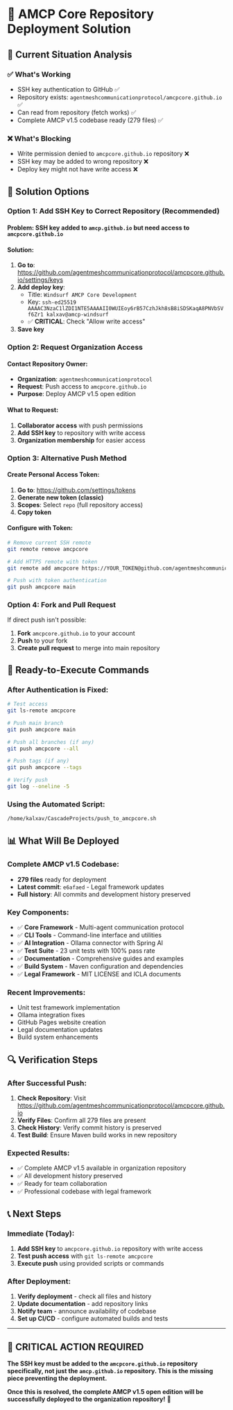 # 🚀 AMCP Core Repository Deployment Solution

## 🎯 **Current Situation Analysis**

### ✅ **What's Working**
- SSH key authentication to GitHub ✅
- Repository exists: `agentmeshcommunicationprotocol/amcpcore.github.io` ✅
- Can read from repository (fetch works) ✅
- Complete AMCP v1.5 codebase ready (279 files) ✅

### ❌ **What's Blocking**
- Write permission denied to `amcpcore.github.io` repository ❌
- SSH key may be added to wrong repository ❌
- Deploy key might not have write access ❌

## 🔧 **Solution Options**

### **Option 1: Add SSH Key to Correct Repository (Recommended)**

#### **Problem**: SSH key added to `amcp.github.io` but need access to `amcpcore.github.io`

#### **Solution**:
1. **Go to**: https://github.com/agentmeshcommunicationprotocol/amcpcore.github.io/settings/keys
2. **Add deploy key**:
   - Title: `Windsurf AMCP Core Development`
   - Key: `ssh-ed25519 AAAAC3NzaC1lZDI1NTE5AAAAII0WUIEoy6rB57CzhJkh8sB8iSDSKaqA8PNVbSVf6Zr1 kalxav@amcp-windsurf`
   - ✅ **CRITICAL**: Check "Allow write access"
3. **Save key**

### **Option 2: Request Organization Access**

#### **Contact Repository Owner**:
- **Organization**: `agentmeshcommunicationprotocol`
- **Request**: Push access to `amcpcore.github.io`
- **Purpose**: Deploy AMCP v1.5 open edition

#### **What to Request**:
1. **Collaborator access** with push permissions
2. **Add SSH key** to repository with write access
3. **Organization membership** for easier access

### **Option 3: Alternative Push Method**

#### **Create Personal Access Token**:
1. **Go to**: https://github.com/settings/tokens
2. **Generate new token (classic)**
3. **Scopes**: Select `repo` (full repository access)
4. **Copy token**

#### **Configure with Token**:
```bash
# Remove current SSH remote
git remote remove amcpcore

# Add HTTPS remote with token
git remote add amcpcore https://YOUR_TOKEN@github.com/agentmeshcommunicationprotocol/amcpcore.github.io.git

# Push with token authentication
git push amcpcore main
```

### **Option 4: Fork and Pull Request**

If direct push isn't possible:
1. **Fork** `amcpcore.github.io` to your account
2. **Push** to your fork
3. **Create pull request** to merge into main repository

## 🚀 **Ready-to-Execute Commands**

### **After Authentication is Fixed**:

```bash
# Test access
git ls-remote amcpcore

# Push main branch
git push amcpcore main

# Push all branches (if any)
git push amcpcore --all

# Push tags (if any)
git push amcpcore --tags

# Verify push
git log --oneline -5
```

### **Using the Automated Script**:
```bash
/home/kalxav/CascadeProjects/push_to_amcpcore.sh
```

## 📊 **What Will Be Deployed**

### **Complete AMCP v1.5 Codebase**:
- **279 files** ready for deployment
- **Latest commit**: `e6afaed` - Legal framework updates
- **Full history**: All commits and development history preserved

### **Key Components**:
- ✅ **Core Framework** - Multi-agent communication protocol
- ✅ **CLI Tools** - Command-line interface and utilities  
- ✅ **AI Integration** - Ollama connector with Spring AI
- ✅ **Test Suite** - 23 unit tests with 100% pass rate
- ✅ **Documentation** - Comprehensive guides and examples
- ✅ **Build System** - Maven configuration and dependencies
- ✅ **Legal Framework** - MIT LICENSE and ICLA documents

### **Recent Improvements**:
- Unit test framework implementation
- Ollama integration fixes
- GitHub Pages website creation
- Legal documentation updates
- Build system enhancements

## 🔍 **Verification Steps**

### **After Successful Push**:
1. **Check Repository**: Visit https://github.com/agentmeshcommunicationprotocol/amcpcore.github.io
2. **Verify Files**: Confirm all 279 files are present
3. **Check History**: Verify commit history is preserved
4. **Test Build**: Ensure Maven build works in new repository

### **Expected Results**:
- ✅ Complete AMCP v1.5 available in organization repository
- ✅ All development history preserved
- ✅ Ready for team collaboration
- ✅ Professional codebase with legal framework

## 📞 **Next Steps**

### **Immediate (Today)**:
1. **Add SSH key** to `amcpcore.github.io` repository with write access
2. **Test push access** with `git ls-remote amcpcore`
3. **Execute push** using provided scripts or commands

### **After Deployment**:
1. **Verify deployment** - check all files and history
2. **Update documentation** - add repository links
3. **Notify team** - announce availability of codebase
4. **Set up CI/CD** - configure automated builds and tests

---

## 🎯 **CRITICAL ACTION REQUIRED**

**The SSH key must be added to the `amcpcore.github.io` repository specifically, not just the `amcp.github.io` repository. This is the missing piece preventing the deployment.**

**Once this is resolved, the complete AMCP v1.5 open edition will be successfully deployed to the organization repository!** 🚀
